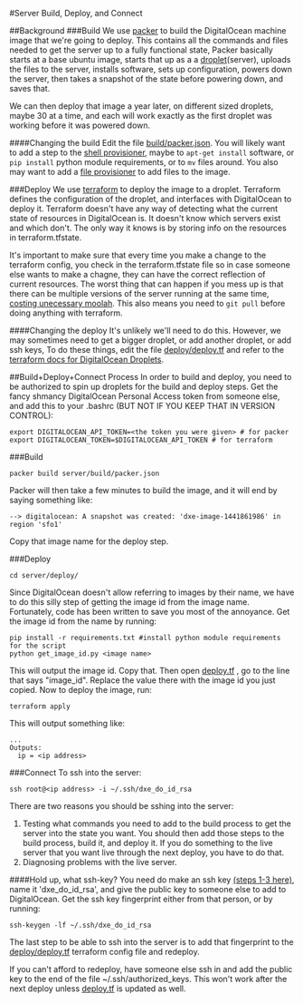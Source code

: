 #Server Build, Deploy, and Connect

##Background
###Build
We use [packer](https://www.packer.io/intro) to build the DigitalOcean
machine image that we're going to deploy. This contains all the commands and
files needed to get the server up to a fully functional state, Packer basically
starts at a base ubuntu image, starts that up as a
a [droplet](https://www.digitalocean.com/community/tutorials/how-to-create-your-first-digitalocean-droplet-virtual-server)(server),
uploads the files to the server, installs software, sets up configuration,
powers down the server, then takes a snapshot of the state before powering down,
and saves that.

We can then deploy that image a year later, on different sized droplets, maybe
30 at a time, and each will work exactly as the first droplet was working before
it was powered down.

####Changing the build
Edit the file [build/packer.json](build/packer.json). You will likely want to add a step to the
[shell provisioner](https://www.packer.io/docs/provisioners/shell.html), maybe
to `apt-get install` software, or `pip install` python module requirements, or
to `mv` files around. You also may want to add a [file
provisioner](https://www.packer.io/docs/provisioners/file.html) to add files
to the image.


###Deploy
We use [terraform](https://terraform.io/) to deploy the image to a droplet.
Terraform defines the configuration of the droplet, and interfaces with
DigitalOcean to deploy it.  Terraform doesn't have any way of detecting
what the current state of resources in DigitalOcean is. It doesn't know
which servers exist and which don't. The only way it knows is by storing
info on the resources in terraform.tfstate.

It's important to make sure that every time you make a change to the terraform
config, you check in the terraform.tfstate file so in case someone else wants to
make a chagne, they can have the correct reflection of current resources. The
worst thing that can happen if you mess up is that there can be multiple
versions of the server running at the same time, [costing unecessary
moolah](https://media.giphy.com/media/qbMEvt2tl5flC/giphy.gif). This also means
you need to `git pull` before doing anything with terraform.

####Changing the deploy
It's unlikely we'll need to do this. However, we may sometimes need to get a bigger
droplet, or add another droplet, or add ssh keys, To do these things, edit the
file [deploy/deploy.tf](deploy/deploy.tf) and refer to the [terraform docs for
DigitalOcean
Droplets](https://www.terraform.io/docs/providers/do/r/droplet.html).


##Build+Deploy+Connect Process
In order to build and deploy, you need to be authorized to spin up droplets for
the build and deploy steps. Get the fancy shmancy DigitalOcean Personal Access
token from someone else, and add this to your .bashrc (BUT NOT IF YOU KEEP THAT
IN VERSION CONTROL):
```
export DIGITALOCEAN_API_TOKEN=<the token you were given> # for packer
export DIGITALOCEAN_TOKEN=$DIGITALOCEAN_API_TOKEN # for terraform
```

###Build
```
packer build server/build/packer.json
```
Packer will then take a few minutes to build the image, and it will end by
saying something like:
```
--> digitalocean: A snapshot was created: 'dxe-image-1441861986' in region 'sfo1'
```
Copy that image name for the deploy step.

###Deploy
```
cd server/deploy/
```

Since DigitalOcean doesn't allow referring to images by their name,
we have to do this silly step of getting the image id from the image name.
Fortunately, code has been written to save you most of the annoyance. Get the
image id from the name by running:

```
pip install -r requirements.txt #install python module requirements for the script
python get_image_id.py <image name>
```

This will output the image id. Copy that. Then open [deploy.tf](deploy/deploy.tf)
, go to the line that says "image_id". Replace the value there with the image id
you just copied. Now to deploy the image, run:

```
terraform apply
```

This will output something like:
```
...
Outputs:
  ip = <ip address>
```

###Connect
To ssh into the server:
```
ssh root@<ip address> -i ~/.ssh/dxe_do_id_rsa
```

There are two reasons you should be sshing into the server:

1. Testing what commands you need to add to the build process to get the server
   into the state you want. You should then add those steps to the build
   process, build it, and deploy it. If you do something to the live server that
   you want live through the next deploy, you have to do that.
2. Diagnosing problems with the live server.

####Hold up, what ssh-key?
You need do make an ssh
key [(steps 1-3 here)](https://www.digitalocean.com/community/tutorials/how-to-set-up-ssh-keys--2),
name it 'dxe_do_id_rsa', and give the public key to someone else to add to
DigitalOcean. Get the ssh key fingerprint either from that person, or by
running:
```
ssh-keygen -lf ~/.ssh/dxe_do_id_rsa
```

The last step to be able to ssh into the server is to add that fingerprint to
the [deploy/deploy.tf](deploy/deploy.tf) terraform config file and redeploy.

If you can't afford to redeploy, have someone else ssh in and add the public key
to the end of the file ~/.ssh/authorized_keys. This won't work after the next
deploy unless [deploy.tf](deploy/deploy.tf) is updated as well.
